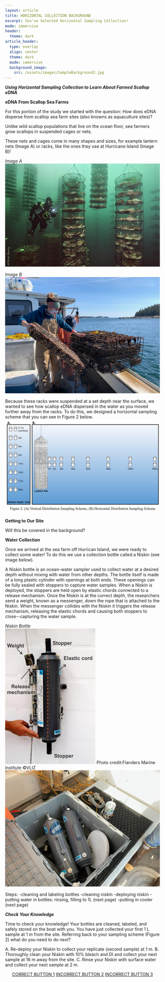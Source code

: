 ```yaml
---
layout: article
title: HORIZONTAL COLLECTION BACKGROUND
excerpt: You've Selected Horizontal Sampling Collection! 
mode: immersive
header:
  theme: dark
article_header:
  type: overlay
  align: center
  theme: dark
  mode: immersive
  background_image:
    src: /assets/images/SampleBackground2.jpg
---
```


***Using Horizontal Sampling Collection to Learn About Farmed Scallop eDNA***

**eDNA From Scallop Sea Farms**

For this portion of the study we started with the question: How does eDNA disperse from scallop sea farm sites (also knowns as aquaculture sites)? 

Unlike wild scallop populations that live on the ocean floor, sea farmers grow scallops in suspended cages or nets. 

These nets and cages come in many shapes and sizes, for example lantern nets (Image A) or racks, like the ones they use at Hurricane Island (Image B)!

*Image A*    
![HI_LanternNet](/assets/images/HI/HI_LanternNet.jpeg)

*Image B*    
![HI-Scallops1](/assets/images/HI/HI-Scallops1.jpeg)


Because these racks were suspended at a set depth near the surface, we wanted to see how scallop eDNA dispersed in the water as you moved further away from the racks. To do this, we designed a horizontal sampling scheme that you can see in Figure 2 below.
![Fig2SamplingScheme](/assets/images/Fig2SamplingScheme.jpg)


**Getting to Our Site**

Will this be covered in the background? 

**Water Collection**

Once we arrived at the sea farm off Hurrican Island, we were ready to collect some water! To do this we use a collection bottle called a Niskin (see image below). 

A Niskin bottle is an ocean-water sampler used to collect water at a desired depth without mixing with water from other depths. The bottle itself is made of a long plastic cylinder with openings at both ends. These openings can be fully sealed with stoppers to capture water samples. When a Niskin is deployed, the stoppers are held open by elastic chords connected to a release mechanism. Once the Niskin is at the correct depth, the researchers send a weight, known as a messenger, down the rope that is attached to the Niskin. When the messenger collides with the Niskin it triggers the release mechanism, releasing the elastic chords and causing both stoppers to close--capturing the water sample. 

*Niskin Bottle*    
![Niskin-Model](/assets/images/Niskin-Model.jpeg)
Photo credit:Flanders Marine Institute ©VLIZ 
![HI-Niskin1](/assets/images/HI/HI-Niskin1.jpeg)


Steps:
-cleaning and labeling bottles
-cleaning niskin
-deploying niskin
-putting water in bottles: rinsing, filling to 1L (next page) 
-putting in cooler (next page)


***Check Your Knowledge***

Time to check your knowledge! Your bottles are cleaned, labeled, and safely stored on the boat with you. You have just collected your first 1 L sample at 1 m from the site. Referring back to your sampling scheme (Figure 2) what do you need to do next?

A. Re-deploy your Niskin to collect your replicate (second sample) at 1 m.
B. Thoroughly clean your Niskin with 10% bleach and DI and collect your next sample at 16 m away from the site.
C. Rinse your Niskin with surface water and collect your next sample at 2 m.   


<p align="center">
<a class="button button--outline-primary button--pill" href="HorizontalSupplies1">CORRECT BUTTON 1</a> <a class="button button--outline-primary button--pill" href="HorizontalSupplies2">INCORRECT BUTTON 2</a> <a class="button button--outline-primary button--pill" href="HorizontalSupplies2">INCORRECT BUTTON 3</a></p>


